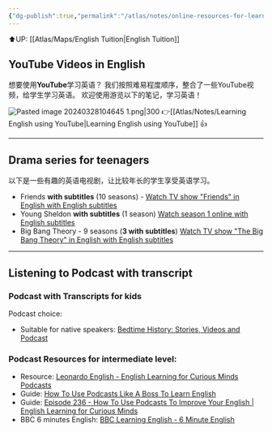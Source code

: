 ```yaml
---
{"dg-publish":true,"permalink":"/atlas/notes/online-resources-for-learning-english/"}
---
```


⬆️UP: [[Atlas/Maps/English Tuition\|English Tuition]]

## YouTube Videos in English

想要使用**YouTube**学习英语？
我们按照难易程度顺序，整合了一些YouTube视频，给学生学习英语。
欢迎使用游览以下的笔记，学习英语！

![Pasted image 20240328104645 1.png|300](/img/user/Atlas/Utility/Images/Pasted%20image%2020240328104645%201.png)
👉[[Atlas/Notes/Learning English using YouTube\|Learning English using YouTube]] 👍


---
## Drama series for teenagers
以下是一些有趣的英语电视剧，让比较年长的学生享受英语学习。

- Friends **with subtitles** (10 seasons) - [Watch TV show "Friends" in English with English subtitles](https://english-fun.org/tv-show/friends)
- Young Sheldon **with subtitles** (1 season) [Watch season 1 online with English subtitles](https://english-fun.org/tv-show/young_sheldon_2017/season/1)
- Big Bang Theory - 9 seasons (**3 with subtitles**) [Watch TV show "The Big Bang Theory" in English with English subtitles](https://english-fun.org/tv-show/the_big_bang_theory)


---
## Listening to Podcast with transcript

### Podcast with Transcripts for kids
Podcast choice: 
- Suitable for native speakers: [Bedtime History: Stories, Videos and Podcast](https://bedtimehistorystories.com/)

### Podcast Resources for intermediate level: 
- Resource: [Leonardo English - English Learning for Curious Minds Podcasts](https://www.leonardoenglish.com/podcasts)
- Guide: [How To Use Podcasts Like A Boss To Learn English](https://www.leonardoenglish.com/blog/how-to-use-podcasts-like-a-boss-to-learn-english)
- Guide: [Episode 236 - How To Use Podcasts To Improve Your English | English Learning for Curious Minds](https://www.leonardoenglish.com/podcasts/how-to-use-podcasts-improve-english)
- BBC 6 minutes English: [BBC Learning English - 6 Minute English](https://www.bbc.co.uk/learningenglish/english/features/6-minute-english)